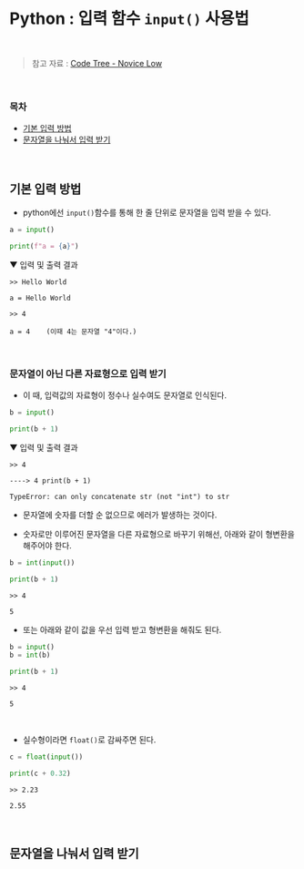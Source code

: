 # Python : 입력 함수 <code>input()</code> 사용법

<br/>

> 참고 자료 : <a href="https://www.codetree.ai/missions/4">Code Tree - Novice Low</a>

<br/>

### 목차

* <a href="https://github.com/SangYoonLee1231/TIL/blob/main/Python/python_input_output.md#%EA%B8%B0%EB%B3%B8-%EC%9E%85%EB%A0%A5-%EB%B0%A9%EB%B2%95">기본 입력 방법</a>
* <a href="https://github.com/SangYoonLee1231/TIL/blob/main/Python/python_input_output.md#%EB%AC%B8%EC%9E%90%EC%97%B4%EC%9D%84-%EB%82%98%EB%88%A0%EC%84%9C-%EC%9E%85%EB%A0%A5-%EB%B0%9B%EA%B8%B0">문자열을 나눠서 입력 받기</a>

<br/>

## 기본 입력 방법

* python에선 <code>input()</code>함수를 통해 한 줄 단위로 문자열을 입력 받을 수 있다.


```python
a = input()

print(f"a = {a}")
```

▼ 입력 및 출력 결과

```
>> Hello World

a = Hello World
```
```
>> 4

a = 4    (이때 4는 문자열 "4"이다.)
```

<br/>

### 문자열이 아닌 다른 자료형으로 입력 받기

* 이 때, 입력값의 자료형이 정수나 실수여도 문자열로 인식된다.


```python
b = input()

print(b + 1)
```

▼ 입력 및 출력 결과

```
>> 4

----> 4 print(b + 1)

TypeError: can only concatenate str (not "int") to str
```

* 문자열에 숫자를 더할 순 없으므로 에러가 발생하는 것이다.

* 숫자로만 이루어진 문자열을 다른 자료형으로 바꾸기 위해선, 아래와 같이 형변환을 해주어야 한다.

```python
b = int(input())

print(b + 1)
```

```
>> 4

5
```

* 또는 아래와 같이 값을 우선 입력 받고 형변환을 해줘도 된다.

```python
b = input()
b = int(b)

print(b + 1)
```

```
>> 4

5
```

<br/>

* 실수형이라면 <code>float()</code>로 감싸주면 된다.

```python
c = float(input())

print(c + 0.32)
```

```
>> 2.23

2.55
```

<br/>

## 문자열을 나눠서 입력 받기